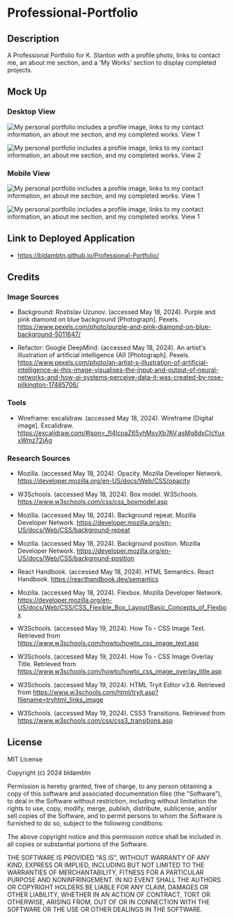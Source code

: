 # Professional-Portfolio

## Description
A Professional Portfolio for K. Stanton with a profile photo, links to contact me, an about me section, and a 'My Works' section to display completed projects. 

## Mock Up

### Desktop View

![My personal portfolio includes a profile image, links to my contact information, an about me section, and my completed works. View 1](./assets/images/Desktop1.png)

![My personal portfolio includes a profile image, links to my contact information, an about me section, and my completed works. View 2](./assets/images/Desktop2.png)

### Mobile View

![My personal portfolio includes a profile image, links to my contact information, an about me section, and my completed works. View 1](./assets/images/Mobile1.png)

![My personal portfolio includes a profile image, links to my contact information, an about me section, and my completed works. View 1](./assets/images/Mobile2.png)

## Link to Deployed Application

* https://bldambtn.github.io/Professional-Portfolio/ 

## Credits

### Image Sources

* Background: Rostislav Uzunov. (accessed May 18, 2024). Purple and pink diamond on blue background [Photograph]. Pexels. https://www.pexels.com/photo/purple-and-pink-diamond-on-blue-background-5011647/


* Refactor: Google DeepMind. (accessed May 18, 2024). An artist's illustration of artificial intelligence (AI) [Photograph]. Pexels. https://www.pexels.com/photo/an-artist-s-illustration-of-artificial-intelligence-ai-this-image-visualises-the-input-and-output-of-neural-networks-and-how-ai-systems-perceive-data-it-was-created-by-rose-pilkington-17485706/


### Tools

* Wireframe: excalidraw. (accessed May 18, 2024). Wireframe [Digital image]. Excalidraw. https://excalidraw.com/#json=_fI4lcoaZ65yhMsyXb7AV,asMg8dxCIcYuxxWmz72iAg


### Research Sources

* Mozilla. (accessed May 18, 2024). Opacity. Mozilla Developer Network. https://developer.mozilla.org/en-US/docs/Web/CSS/opacity

* W3Schools. (accessed May 18, 2024). Box model. W3Schools. https://www.w3schools.com/css/css_boxmodel.asp

* Mozilla. (accessed May 18, 2024). Background repeat. Mozilla Developer Network. https://developer.mozilla.org/en-US/docs/Web/CSS/background-repeat

* Mozilla. (accessed May 18, 2024). Background position. Mozilla Developer Network. https://developer.mozilla.org/en-US/docs/Web/CSS/background-position

* React Handbook. (accessed May 18, 2024). HTML Semantics. React Handbook. https://reacthandbook.dev/semantics

* Mozilla. (accessed May 18, 2024). Flexbox. Mozilla Developer Network. https://developer.mozilla.org/en-US/docs/Web/CSS/CSS_Flexible_Box_Layout/Basic_Concepts_of_Flexbox

* W3Schools. (accessed May 19, 2024). How To - CSS Image Text. Retrieved from https://www.w3schools.com/howto/howto_css_image_text.asp

* W3Schools. (accessed May 19, 2024). How To - CSS Image Overlay Title. Retrieved from https://www.w3schools.com/howto/howto_css_image_overlay_title.asp

* W3Schools. (accessed May 19, 2024). HTML Tryit Editor v3.6. Retrieved from https://www.w3schools.com/html/tryit.asp?filename=tryhtml_links_image

* W3Schools. (accessed May 19, 2024). CSS3 Transitions. Retrieved from https://www.w3schools.com/css/css3_transitions.asp

## License

MIT License

Copyright (c) 2024 bldambtn

Permission is hereby granted, free of charge, to any person obtaining a copy
of this software and associated documentation files (the "Software"), to deal
in the Software without restriction, including without limitation the rights
to use, copy, modify, merge, publish, distribute, sublicense, and/or sell
copies of the Software, and to permit persons to whom the Software is
furnished to do so, subject to the following conditions:

The above copyright notice and this permission notice shall be included in all
copies or substantial portions of the Software.

THE SOFTWARE IS PROVIDED "AS IS", WITHOUT WARRANTY OF ANY KIND, EXPRESS OR
IMPLIED, INCLUDING BUT NOT LIMITED TO THE WARRANTIES OF MERCHANTABILITY,
FITNESS FOR A PARTICULAR PURPOSE AND NONINFRINGEMENT. IN NO EVENT SHALL THE
AUTHORS OR COPYRIGHT HOLDERS BE LIABLE FOR ANY CLAIM, DAMAGES OR OTHER
LIABILITY, WHETHER IN AN ACTION OF CONTRACT, TORT OR OTHERWISE, ARISING FROM,
OUT OF OR IN CONNECTION WITH THE SOFTWARE OR THE USE OR OTHER DEALINGS IN THE
SOFTWARE.